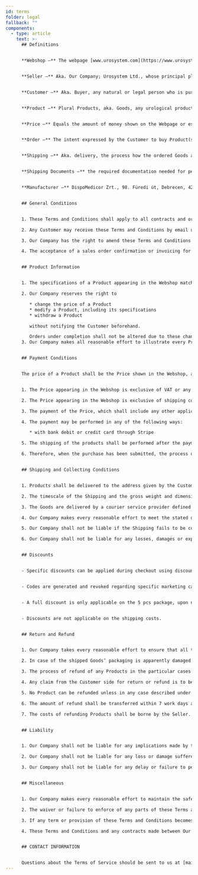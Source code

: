 ```yaml
---
id: terms
folder: legal
fallback: ""
components:
  - type: article
    text: >-
      ## Definitions


      **Webshop –** The webpage [www.urosystem.com](https://www.urosystem.com/)


      **Seller –** Aka. Our Company; Urosystem Ltd., whose principal place of business is at 26 Szent István park, 1137 Budapest, Hungary, EU VAT number: HU22923820. 


      **Customer –** Aka. Buyer, any natural or legal person who is purchasing products using the Webshop.


      **Product –** Plural Products, aka. Goods, any urological product available for purchasing in our Webshop, used by Our Company, bought by the Customer.


      **Price –** Equals the amount of money shown on the Webpage or established otherwise. 


      **Order –** The intent expressed by the Customer to buy Product(s) in our Webshop. 


      **Shipping –** Aka. delivery, the process how the ordered Goods are delivered to the Customer.


      **Shipping Documents –** the required documentation needed for performing the Shipping.


      **Manufacturer –** DispoMedicor Zrt., 98. Füredi út, Debrecen, 4225, Hungary.  


      ## General Conditions


      1. These Terms and Conditions shall apply to all contracts and orders regarding the sale of any Goods by Our Company to the Customer. If any Separate Contract is made between our Company and a Customer and it contains any information different to these Terms and Conditions, the terms and conditions written in the Separate Contract shall apply. Any terms and conditions of these Terms and Conditions not elaborated in a Separate Contract shall apply to the Separate Contract, too.

      2. Any Customer may receive these Terms and Conditions by email upon request.

      3. Our Company has the right to amend these Terms and Conditions from time to time without the direct notification of Customers. 

      4. The acceptance of a sales order confirmation or invoicing for the Goods shall be deemed conclusive evidence of the Customer’s acceptance of this Terms and Conditions document.


      ## Product Information


      1. The specifications of a Product appearing in the Webshop match the actual specifications of the described Product. The Seller or the Manufacturer has the right to amend specifications without noticing the Customers of the Seller. Our Company makes all reasonable effort to provide accurate and up-to-date information on all Products available in the Webshop. The Customer can confirm any specifications by contacting the Seller in case of doubt.

      2. Our Company reserves the right to

         * change the price of a Product
         * modify a Product, including its specifications
         * withdraw a Product

         without notifying the Customer beforehand.

         Orders under completion shall not be altered due to these changes.
      3. Our Company makes all reasonable effort to illustrate every Product in the Webshop as accurate as it is possible. The Seller takes no responsibility for minor differences between the illustration of the Product and the delivered Product as long as the differences do not affect the usability of the Product or the specifications directly described in the Webshop. Any details of the Goods can be confirmed by the Customer by contacting our Company. 


      ## Payment Conditions


      The price of a Product shall be the Price shown in the Webshop, at the time when an order is made.


      1. The Price appearing in the Webshop is exclusive of VAT or any other applicable costs.

      2. The Price appearing in the Webshop is exclusive of shipping costs, which shall be paid by the Customer. (EXW)

      3. The payment of the Price, which shall include any other applicable costs, including but not limited to the costs described under (2) and (3), shall be performed immediately after the order has been confirmed.

      4. The payment may be performed in any of the following ways:

         * with bank debit or credit card through Stripe

      5. The shipping of the products shall be performed after the payment has been done.

      6. Therefore, when the purchase has been submitted, the process of delivering the products to the customer is started instantly. For this reason, purchase orders, having been submitted, cannot be withdrawn. 


      ## Shipping and Collecting Conditions


      1. Products shall be delivered to the address given by the Customer.

      2. The timescale of the Shipping and the gross weight and dimensions of the ordered Goods shall be specified by the Seller when the order has been made.

      3. The Goods are delivered by a courier service provider defined at the moment of the order at the discretion of the buyer at the price given when ordering the product at DDU terms (Delivered Duty Unpaid).

      4. Our Company makes every reasonable effort to meet the stated delivery period and to ship the Goods in perfect condition. Should the Seller be conscious of failing the Goods within the priorly specified time period, the Buyer shall be informed about it.

      5. Our Company shall not be liable if the Shipping fails to be completed due to reasons beyond its control.

      6. Our Company shall not be liable for any losses, damages or expenses induced by the Buyer or any third party (including but not limited to the shipping company entrusted with the delivery). 


      ## Discounts


      - Specific discounts can be applied during checkout using discount codes. 


      - Codes are generated and revoked regarding specific marketing campaigns.


      - A full discount is only applicable on the 5 pcs package, upon negotiated conditions.


      - Discounts are not applicable on the shipping costs.


      ## Return and Refund


      1. Our Company takes every reasonable effort to ensure that all the purchased products are being delivered in perfect condition. After the shipping has been completed, the Customer is to examine whether the ordered products have been delivered in perfect quantity and condition.

      2. In case of the shipped Goods’ packaging is apparently damaged we recommend not to accept the delivery. Since the Products the Company delivers are sterile Products, exchange is not possible.  

      3. The process of refund of any Products in the particular cases described under (2) shall be a subject to approval from Our Company.

      4. Any claim from the Customer side for return or refund is to be submitted to the Seller within 14 days after the delivery has been completed. 

      5. No Product can be refunded unless in any case described under (2). 

      6. The amount of refund shall be transferred within 7 work days after the Company has been informed by the shipment service provider on the failure of the delivery due to the denial of acceptance happened due to damaged packaging, and the bank details of the Customer are available for the Seller.

      7. The costs of refunding Products shall be borne by the Seller. 


      ## Liability


      1. Our Company shall not be liable for any implications made by the Buyer, or any party being involved in the process of completing an Order regarding the quality or the specifications of the Products, or their suitability for any purpose the Customer’s intentions of use.

      2. Our Company shall not be liable for any loss or damage suffered by the Customer induced by the inappropriate use of any Products. 

      3. Our Company shall not be liable for any delay or failure to perform any obligations stated in these Terms and Conditions if it is induced by force majeure events, including but not limited to the following: accidents, natural disasters, breakdown of machinery, unavailability of raw materials, strike, acts of Gods. If any delay persists for an amount of time which Our Company considers unreasonable or if any effort made to overcome the obstacles induced by a force majeure event is futile, the Seller may terminate the contract without any liability. 


      ## Miscellaneous


      1. Our Company makes every reasonable effort to maintain the safety of the Webshop. For any losses and damages induced by the use of the Webshop our Company shall not be liable.

      2. The waiver or failure to enforce of any parts of these Terms and Conditions by either party shall not be construed as a waiver of the other parts of these Terms and Conditions, nor as a waiver of the same part of it any time subsequently.

      3. If any term or provision of these Terms and Conditions becomes stated invalid, unenforceable or illegal for any reason and by any court, the remaining part of these Terms and Conditions still shall apply.

      4. These Terms and Conditions and any contracts made between Our Company and the Customer shall be governed and construed in accordance with the laws of Hungary. The parties hereby submit to the exclusive jurisdiction of the Hungarian courts. 


      ## CONTACT INFORMATION


      Questions about the Terms of Service should be sent to us at [mail@urosystem.com](mailto:mail@urosystem.com).
---
```

